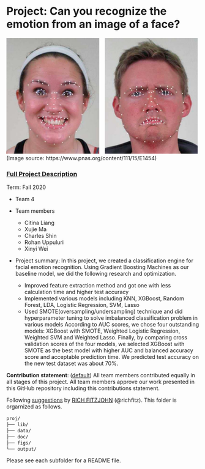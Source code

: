 # Project: Can you recognize the emotion from an image of a face? 
<img src="figs/CE.jpg" alt="Compound Emotions" width="500"/>
(Image source: https://www.pnas.org/content/111/15/E1454)

### [Full Project Description](doc/project3_desc.md)

Term: Fall 2020

+ Team 4
+ Team members
	+ Citina Liang
	+ Xujie Ma
	+ Charles Shin
	+ Rohan Uppuluri
	+ Xinyi Wei

+ Project summary: In this project, we created a classification engine for facial emotion recognition. Using Gradient Boosting Machines as our baseline model, we did the following research and optimization.
	+ Improved feature extraction method and got one with less calculation time and higher test accuracy
	+ Implemented various models including KNN, XGBoost, Random Forest, LDA, Logistic Regression, SVM, Lasso
	+ Used SMOTE(oversampling/undersampling) technique and did hyperparameter tuning to solve imbalanced classification problem in various models
  According to AUC scores, we chose four outstanding models: XGBoost with SMOTE, Weighted Logistic Regression, Weighted SVM and Weighted Lasso.
Finally, by comparing cross validation scores of the four models, we selected XGBoost with SMOTE as the best model with higher AUC and balanced accuracy score and acceptable prediction time.
We predicted test accuracy on the new test dataset was about 70%.
	
**Contribution statement**: ([default](doc/a_note_on_contributions.md)) All team members contributed equally in all stages of this project. All team members approve our work presented in this GitHub repository including this contributions statement. 

Following [suggestions](http://nicercode.github.io/blog/2013-04-05-projects/) by [RICH FITZJOHN](http://nicercode.github.io/about/#Team) (@richfitz). This folder is orgarnized as follows.

```
proj/
├── lib/
├── data/
├── doc/
├── figs/
└── output/
```

Please see each subfolder for a README file.
